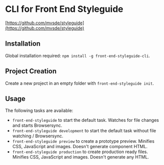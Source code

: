 # CLI for Front End Styleguide
[https://github.com/mvsde/styleguide](https://github.com/mvsde/styleguide)


## Installation

Global installation required: `npm install -g front-end-styleguide-cli`.


## Project Creation

Create a new project in an empty folder with `front-end-styleguide init`.


## Usage

The following tasks are available:
* `front-end-styleguide` to start the default task. Watches for file changes and starts Browsersync.
* `front-end-styleguide development` to start the default task without file watching / Browsersync.
* `front-end-styleguide preview` to create a prototype preview. Minifies CSS, JavaScript and images. Doesn't generate component HTML.
* `front-end-styleguide production` to create production ready files. Minifies CSS, JavaScript and images. Doesn't generate any HTML.
